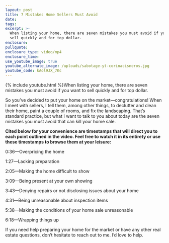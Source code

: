 ```yaml
---
layout: post
title: 7 Mistakes Home Sellers Must Avoid
date:
tags:
excerpt: >-
  When listing your home, there are seven mistakes you must avoid if you want to
  sell quickly and for top dollar.
enclosure:
pullquote:
enclosure_type: video/mp4
enclosure_time:
use_youtube_image: true
youtube_alternate_image: /uploads/sabotage-yt-corinacisneros.jpg
youtube_code: kAol9JX_7Kc
---
```


{% include youtube.html %}When listing your home, there are seven mistakes you must avoid if you want to sell quickly and for top dollar.

So you’ve decided to put your home on the market—congratulations\! When I meet with sellers, I tell them, among other things, to declutter and clean their home, paint a couple of rooms, and fix the landscaping. That’s standard practice, but what I want to talk to you about today are the seven mistakes you must avoid that can kill your home sale.&nbsp;

**Cited below for your convenience are timestamps that will direct you to each point outlined in the video. Feel free to watch it in its entirety or use these timestamps to browse them at your leisure:&nbsp;**

0:36—Overpricing the home&nbsp;

1:27—Lacking preparation

2:05—Making the home difficult to show&nbsp;

3:09—Being present at your own showing&nbsp;

3:43—Denying repairs or not disclosing issues about your home

4:31—Being unreasonable about inspection items&nbsp;

5:38—Making the conditions of your home sale unreasonable&nbsp;

6:18—Wrapping things up&nbsp;

If you need help preparing your home for the market or have any other real estate questions, don’t hesitate to reach out to me. I’d love to help.&nbsp;